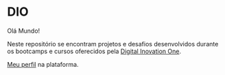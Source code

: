 # DIO

Olá Mundo!

Neste repositório se encontram projetos e desafios desenvolvidos durante os bootcamps e cursos oferecidos pela [Digital Inovation One](https://digitalinnovation.one/).

[Meu perfil](https://web.digitalinnovation.one/users/leomax99?tab=achievements) na plataforma.

